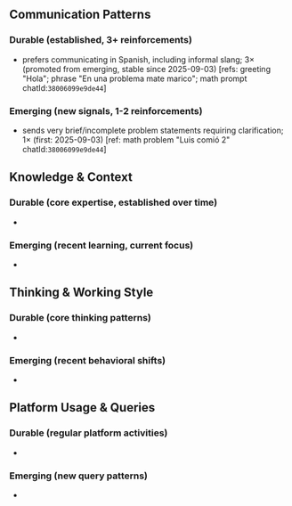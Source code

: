 ## Communication Patterns
### Durable (established, 3+ reinforcements)
- prefers communicating in Spanish, including informal slang; 3× (promoted from emerging, stable since 2025-09-03) [refs: greeting "Hola"; phrase "En una problema mate marico"; math prompt chatId:`38006099e9de44`]

### Emerging (new signals, 1-2 reinforcements)
- sends very brief/incomplete problem statements requiring clarification; 1× (first: 2025-09-03) [ref: math problem "Luis comió 2" chatId:`38006099e9de44`]

## Knowledge & Context
### Durable (core expertise, established over time)
- 

### Emerging (recent learning, current focus)
- 

## Thinking & Working Style
### Durable (core thinking patterns)
- 

### Emerging (recent behavioral shifts)
- 

## Platform Usage & Queries
### Durable (regular platform activities)
- 

### Emerging (new query patterns)
- 